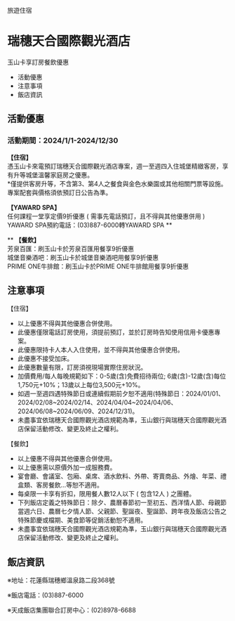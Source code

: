 旅遊住宿

# 瑞穗天合國際觀光酒店  

玉山卡享訂房餐飲優惠

  * 活動優惠
  * 注意事項
  * 飯店資訊

## 活動優惠

### 活動期間：2024/1/1-2024/12/30

**【住宿】**  
憑玉山卡來電預訂瑞穗天合國際觀光酒店專案，週一至週四入住城堡精緻客房，享有升等城堡溫馨家庭房之優惠。  
*僅提供客房升等，不含第3、第4人之餐食與金色水樂園或其他相關門票等設施。專案配套與價格須依預訂日公告為準。  
  
**【YAWARD SPA】**  
任何課程一堂享定價9折優惠 ( 需事先電話預訂，且不得與其他優惠併用 )  
YAWARD SPA預約電話：(03)887-6000轉YAWARD SPA **  
  
** **【餐飲】**  
芳泉百匯：刷玉山卡於芳泉百匯用餐享9折優惠  
城堡音樂酒吧：刷玉山卡於城堡音樂酒吧用餐享9折優惠  
PRIME ONE牛排館：刷玉山卡於PRIME ONE牛排館用餐享9折優惠

## 注意事項

【住宿】

  * 以上優惠不得與其他優惠合併使用。
  * 此優惠僅限電話訂房使用，須提前預訂，並於訂房時告知使用信用卡優惠專案。
  * 此優惠限持卡人本人入住使用，並不得與其他優惠合併使用。
  * 此優惠不接受加床。
  * 此優惠數量有限，訂房須視現場實際住房狀況。
  * 加價費用/每人每晚規範如下：0-5歲(含)免費招待兩位; 6歲(含)-12歲(含)每位1,750元+10%；13歲以上每位3,500元+10%。
  * 如週一至週四遇特殊節日或連續假期前夕恕不適用(特殊節日：2024/01/01、2024/02/08~2024/02/14、2024/04/04~2024/04/06、2024/06/08~2024/06/09、2024/12/31)。
  * 未盡事宜依瑞穗天合國際觀光酒店規範為準，玉山銀行與瑞穗天合國際觀光酒店保留活動修改、變更及終止之權利。

  
  
【餐飲】

  * 以上優惠不得與其他優惠合併使用。
  * 以上優惠需以原價外加一成服務費。
  * 宴會廳、會議室、包廂、桌席、酒水飲料、外帶、寄賣商品、外燴、年菜、禮盒類、客房餐飲…等恕不適用。
  * 每桌限一卡享有折扣，限用餐人數12人以下 ( 包含12人 ) 之團體。
  * 下列飯店定義之特殊節日：除夕、農曆春節初一至初五、西洋情人節、母親節當週六日、農曆七夕情人節、父親節、聖誕夜、聖誕節、跨年夜及飯店公告之特殊節慶或檔期、美食節等促銷活動恕不適用。
  * 未盡事宜依瑞穗天合國際觀光酒店規範為準，玉山銀行與瑞穗天合國際觀光酒店保留活動修改、變更及終止之權利。

## 飯店資訊

※地址：花蓮縣瑞穗鄉溫泉路二段368號

※飯店電話：(03)887-6000

※天成飯店集團聯合訂房中心：(02)8978-6688

  

